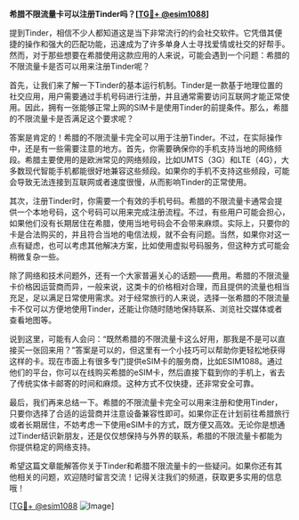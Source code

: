**希腊不限流量卡可以注册Tinder吗？[[TG💪+ @esim1088](https://t.me/s/esim1088)]**

提到Tinder，相信不少人都知道这是当下非常流行的约会社交软件。它凭借其便捷的操作和强大的匹配功能，迅速成为了许多单身人士寻找爱情或社交的好帮手。然而，对于那些想要在希腊使用这款应用的人来说，可能会遇到一个问题：希腊的不限流量卡是否可以用来注册Tinder呢？

首先，让我们来了解一下Tinder的基本运行机制。Tinder是一款基于地理位置的社交应用，用户需要通过手机号码进行注册，并且通常需要访问互联网才能正常使用。因此，拥有一张能够正常上网的SIM卡是使用Tinder的前提条件。那么，希腊的不限流量卡是否满足这个要求呢？

答案是肯定的！希腊的不限流量卡完全可以用于注册Tinder。不过，在实际操作中，还是有一些需要注意的地方。首先，你需要确保你的手机支持当地的网络频段。希腊主要使用的是欧洲常见的网络频段，比如UMTS（3G）和LTE（4G），大多数现代智能手机都能很好地兼容这些频段。如果你的手机不支持这些频段，可能会导致无法连接到互联网或者速度很慢，从而影响Tinder的正常使用。

其次，注册Tinder时，你需要一个有效的手机号码。希腊的不限流量卡通常会提供一个本地号码，这个号码可以用来完成注册流程。不过，有些用户可能会担心，如果他们没有长期居住在希腊，使用当地号码会不会带来麻烦。实际上，只要你的卡是合法购买的，并且符合当地的电信法规，就不会有问题。当然，如果你对这一点有疑虑，也可以考虑其他解决方案，比如使用虚拟号码服务，但这种方式可能会稍微复杂一些。

除了网络和技术问题外，还有一个大家普遍关心的话题——费用。希腊的不限流量卡价格因运营商而异，一般来说，这类卡的价格相对合理，而且提供的流量也相当充足，足以满足日常使用需求。对于经常旅行的人来说，选择一张希腊的不限流量卡不仅可以方便地使用Tinder，还能让你随时随地保持联系、浏览社交媒体或者查看地图等。

说到这里，可能有人会问：“既然希腊的不限流量卡这么好用，那我是不是可以直接买一张回来用？”答案是可以的，但这里有一个小技巧可以帮助你更轻松地获得这样的卡。现在市面上有很多专门提供eSIM卡的服务商，比如ESIM1088。通过他们的平台，你可以在线购买希腊的eSIM卡，然后直接下载到你的手机上，省去了传统实体卡邮寄的时间和麻烦。这种方式不仅快捷，还非常安全可靠。

最后，我们再来总结一下。希腊的不限流量卡完全可以用来注册和使用Tinder，只要你选择了合适的运营商并注意设备兼容性即可。如果你正在计划前往希腊旅行或者长期居住，不妨考虑一下使用eSIM卡的方式，既方便又高效。无论你是想通过Tinder结识新朋友，还是仅仅想保持与外界的联系，希腊的不限流量卡都能为你提供稳定的网络支持。

希望这篇文章能解答你关于Tinder和希腊不限流量卡的一些疑问。如果你还有其他相关的问题，欢迎随时留言交流！记得关注我们的频道，获取更多实用的信息哦！

[[TG💪+ @esim1088](https://t.me/s/esim1088) ![Image](https://i.postimg.cc/4NQfJmqS/Snipaste-2025-05-13-00-14-12.png)]